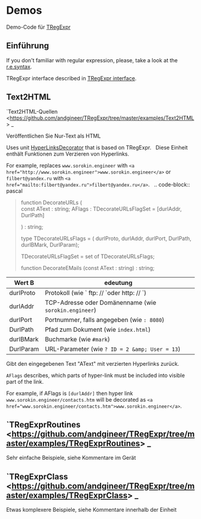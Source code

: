 # Demos

Demo-Code für [TRegExpr](tregexpr.md)

## Einführung

If you don't familiar with regular expression, please, take a look at
the [r.e.syntax](regular_expressions.md).

TRegExpr interface described in [TRegExpr interface](tregexpr.md).

## Text2HTML

\`Text2HTML-Quellen
\<<https://github.com/andgineer/TRegExpr/tree/master/examples/Text2HTML>\>
\_

Veröffentlichen Sie Nur-Text als HTML

Uses unit
[HyperLinksDecorator](https://github.com/andgineer/TRegExpr/blob/master/src/HyperLinksDecorator.pas)
that is based on TRegExpr.   Diese Einheit enthält Funktionen zum
Verzieren von Hyperlinks.

For example, replaces `www.sorokin.engineer` with
`<a href="http://www.sorokin.engineer">www.sorokin.engineer</a>` or
`filbert@yandex.ru` with
`<a href="mailto:filbert@yandex.ru">filbert@yandex.ru</a>`.   ..
code-block:: pascal

> function DecorateURLs (  
> const AText : string; AFlags : TDecorateURLsFlagSet = \[durlAddr,
> DurlPath\]
>
> ) : string;
>
> type TDecorateURLsFlags = ( durlProto, durlAddr, durlPort, DurlPath,
> durlBMark, DurlParam);
>
> TDecorateURLsFlagSet = set of TDecorateURLsFlags;
>
> function DecorateEMails (const AText : string) : string;  

| Wert B     | edeutung                                                                                                    |
|------------|-------------------------------------------------------------------------------------------------------------|
| durlProto  | Protokoll (wie \`<span class="title-ref"> ftp: // \`oder</span> <span class="title-ref">http: //</span> \`) |
| durlAddr   | TCP-Adresse oder Domänenname (wie `sorokin.engineer`)                                                       |
| durlPort   | Portnummer, falls angegeben (wie `: 8080`)                                                                  |
| DurlPath   | Pfad zum Dokument (wie `index.html`)                                                                        |
| durlBMark  | Buchmarke (wie `#mark`)                                                                                     |
| DurlParam  | URL-Parameter (wie `? ID = 2 &amp; User = 13`)                                                              |

Gibt den eingegebenen Text &quot;AText&quot; mit verzierten Hyperlinks
zurück.

`AFlags` describes, which parts of hyper-link must be included into
visible part of the link.

For example, if <span class="title-ref">AFlags</span> is `[durlAddr]`
then hyper link `www.sorokin.engineer/contacts.htm` will be decorated as
`<a href="www.sorokin.engineer/contacts.htm">www.sorokin.engineer</a>`.

## \`TRegExprRoutines \<<https://github.com/andgineer/TRegExpr/tree/master/examples/TRegExprRoutines>\> \_

Sehr einfache Beispiele, siehe Kommentare im Gerät

## \`TRegExprClass \<<https://github.com/andgineer/TRegExpr/tree/master/examples/TRegExprClass>\> \_

Etwas komplexere Beispiele, siehe Kommentare innerhalb der Einheit
